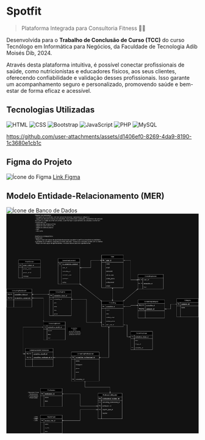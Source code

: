 # Spotfit 

> Plataforma Integrada para Consultoria Fitness 📲💪

Desenvolvida para o **Trabalho de Conclusão de Curso (TCC)** do curso Tecnólogo em Informática para Negócios, da Faculdade de Tecnologia Adib Moisés Dib, 2024.

Através desta plataforma intuitiva, é possível conectar profissionais de saúde, como nutricionistas e educadores físicos, aos seus clientes, oferecendo confiabilidade e validação desses profissionais. Isso garante um acompanhamento seguro e personalizado, promovendo saúde e bem-estar de forma eficaz e acessível.

## Tecnologias Utilizadas
![HTML](https://img.icons8.com/color/48/000000/html-5.png) ![CSS](https://img.icons8.com/color/48/000000/css3.png) ![Bootstrap](https://img.icons8.com/color/48/000000/bootstrap.png) ![JavaScript](https://img.icons8.com/color/48/000000/javascript.png) ![PHP](https://img.icons8.com/officel/50/000000/php-logo.png) ![MySQL](https://img.icons8.com/color/48/000000/mysql.png)

https://github.com/user-attachments/assets/d1406ef0-8269-4da9-8190-1c3680e1cb1c

## Figma do Projeto
![Ícone do Figma](https://img.icons8.com/color/15/000000/figma.png) [Link Figma](https://www.figma.com/design/znA2L5lbREKns5CIUwCCNv/Spotifit---Nosso-design?node-id=0%3A1&t=AhDOPeTS4z1Vltxz-1)

## Modelo Entidade-Relacionamento (MER)
![Ícone de Banco de Dados](https://img.icons8.com/color/15/000000/database.png) ![MER](/doc/logic_db_model_dark_mode.png)
